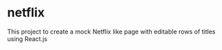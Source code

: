 # netflix
This project to create a mock Netflix like page with editable rows of titles using React.js
